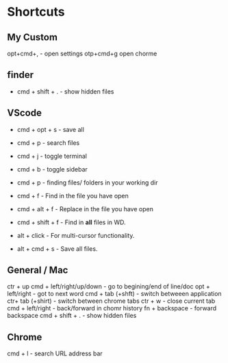 # Shortcuts

## My Custom
opt+cmd+, - open settings
otp+cmd+g open chorme

## finder
* cmd + shift + . - show hidden files

## VScode
* cmd + opt + s  - save all 
* cmd + p - search files
* cmd + j - toggle terminal
* cmd + b - toggle sidebar

* cmd + p - finding files/ folders in your working dir
* cmd + f - Find in the file you have open
* cmd + alt + f - Replace in the file you have open
* cmd + shift + f - Find in **all** files in WD. 
* alt + click - For multi-cursor functionality. 
* alt + cmd + s - Save all files.

## General / Mac
ctr + up 
cmd + left/right/up/down - go to begining/end of line/doc
opt + left/right - got to next word
cmd + tab (+shft) - switch betweeen application
ctr+ tab (+shirt) - switch between chrome tabs
ctr + w - close current tab
cmd + left/right - back/forward in chomr history
fn + backspace - forward backspace
cmd + shift + . - show hidden files

## Chrome
cmd + l - search URL address bar
